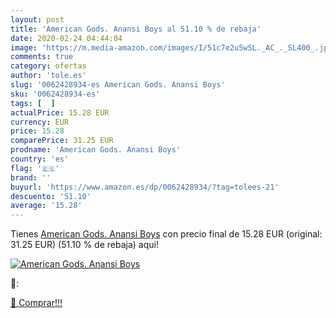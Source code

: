 ```yaml
---
layout: post
title: 'American Gods. Anansi Boys al 51.10 % de rebaja'
date: 2020-02-24 04:44:04
image: 'https://m.media-amazon.com/images/I/51c7e2u5wSL._AC_._SL400_.jpg'
comments: true
category: ofertas
author: 'tole.es'
slug: '0062428934-es American Gods. Anansi Boys'
sku: '0062428934-es'
tags: [  ]
actualPrice: 15.28 EUR
currency: EUR
price: 15.28
comparePrice: 31.25 EUR
prodname: 'American Gods. Anansi Boys'
country: 'es'
flag: '🇪🇸'
brand: ''
buyurl: 'https://www.amazon.es/dp/0062428934/?tag=tolees-21'
descuento: '51.10'
average: '15.28'
---
```


Tienes [American Gods. Anansi Boys](https://www.amazon.es/dp/0062428934/?tag=tolees-21) con precio final de  15.28 EUR (original: 31.25 EUR) (51.10 %  de rebaja) aqui!

[![American Gods. Anansi Boys](https://m.media-amazon.com/images/I/51c7e2u5wSL._AC_._SL400_.jpg)](https://www.amazon.es/dp/0062428934/?tag=tolees-21)

🔎:


[🛒 Comprar!!!](https://www.amazon.es/dp/0062428934/?tag=tolees-21)

